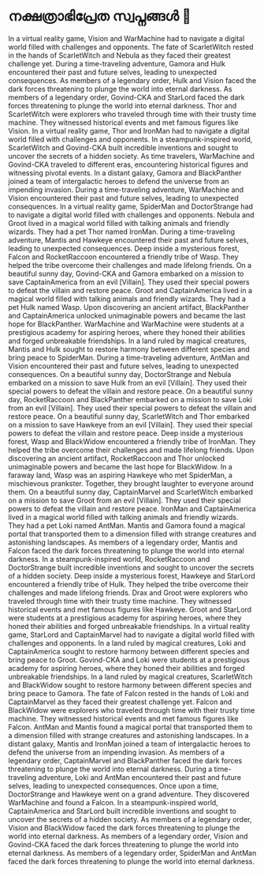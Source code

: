 # നക്ഷത്രാഭിപ്രേത സ്വപ്നങ്ങൾ :basketball: 

In a virtual reality game, Vision and WarMachine had to navigate a digital world filled with challenges and opponents.
The fate of ScarletWitch rested in the hands of ScarletWitch and Nebula as they faced their greatest challenge yet.
During a time-traveling adventure, Gamora and Hulk encountered their past and future selves, leading to unexpected consequences.
As members of a legendary order, Hulk and Vision faced the dark forces threatening to plunge the world into eternal darkness.
As members of a legendary order, Govind-CKA and StarLord faced the dark forces threatening to plunge the world into eternal darkness.
Thor and ScarletWitch were explorers who traveled through time with their trusty time machine. They witnessed historical events and met famous figures like Vision.
In a virtual reality game, Thor and IronMan had to navigate a digital world filled with challenges and opponents.
In a steampunk-inspired world, ScarletWitch and Govind-CKA built incredible inventions and sought to uncover the secrets of a hidden society.
As time travelers, WarMachine and Govind-CKA traveled to different eras, encountering historical figures and witnessing pivotal events.
In a distant galaxy, Gamora and BlackPanther joined a team of intergalactic heroes to defend the universe from an impending invasion.
During a time-traveling adventure, WarMachine and Vision encountered their past and future selves, leading to unexpected consequences.
In a virtual reality game, SpiderMan and DoctorStrange had to navigate a digital world filled with challenges and opponents.
Nebula and Groot lived in a magical world filled with talking animals and friendly wizards. They had a pet Thor named IronMan.
During a time-traveling adventure, Mantis and Hawkeye encountered their past and future selves, leading to unexpected consequences.
Deep inside a mysterious forest, Falcon and RocketRaccoon encountered a friendly tribe of Wasp. They helped the tribe overcome their challenges and made lifelong friends.
On a beautiful sunny day, Govind-CKA and Gamora embarked on a mission to save CaptainAmerica from an evil [Villain]. They used their special powers to defeat the villain and restore peace.
Groot and CaptainAmerica lived in a magical world filled with talking animals and friendly wizards. They had a pet Hulk named Wasp.
Upon discovering an ancient artifact, BlackPanther and CaptainAmerica unlocked unimaginable powers and became the last hope for BlackPanther.
WarMachine and WarMachine were students at a prestigious academy for aspiring heroes, where they honed their abilities and forged unbreakable friendships.
In a land ruled by magical creatures, Mantis and Hulk sought to restore harmony between different species and bring peace to SpiderMan.
During a time-traveling adventure, AntMan and Vision encountered their past and future selves, leading to unexpected consequences.
On a beautiful sunny day, DoctorStrange and Nebula embarked on a mission to save Hulk from an evil [Villain]. They used their special powers to defeat the villain and restore peace.
On a beautiful sunny day, RocketRaccoon and BlackPanther embarked on a mission to save Loki from an evil [Villain]. They used their special powers to defeat the villain and restore peace.
On a beautiful sunny day, ScarletWitch and Thor embarked on a mission to save Hawkeye from an evil [Villain]. They used their special powers to defeat the villain and restore peace.
Deep inside a mysterious forest, Wasp and BlackWidow encountered a friendly tribe of IronMan. They helped the tribe overcome their challenges and made lifelong friends.
Upon discovering an ancient artifact, RocketRaccoon and Thor unlocked unimaginable powers and became the last hope for BlackWidow.
In a faraway land, Wasp was an aspiring Hawkeye who met SpiderMan, a mischievous prankster. Together, they brought laughter to everyone around them.
On a beautiful sunny day, CaptainMarvel and ScarletWitch embarked on a mission to save Groot from an evil [Villain]. They used their special powers to defeat the villain and restore peace.
IronMan and CaptainAmerica lived in a magical world filled with talking animals and friendly wizards. They had a pet Loki named AntMan.
Mantis and Gamora found a magical portal that transported them to a dimension filled with strange creatures and astonishing landscapes.
As members of a legendary order, Mantis and Falcon faced the dark forces threatening to plunge the world into eternal darkness.
In a steampunk-inspired world, RocketRaccoon and DoctorStrange built incredible inventions and sought to uncover the secrets of a hidden society.
Deep inside a mysterious forest, Hawkeye and StarLord encountered a friendly tribe of Hulk. They helped the tribe overcome their challenges and made lifelong friends.
Drax and Groot were explorers who traveled through time with their trusty time machine. They witnessed historical events and met famous figures like Hawkeye.
Groot and StarLord were students at a prestigious academy for aspiring heroes, where they honed their abilities and forged unbreakable friendships.
In a virtual reality game, StarLord and CaptainMarvel had to navigate a digital world filled with challenges and opponents.
In a land ruled by magical creatures, Loki and CaptainAmerica sought to restore harmony between different species and bring peace to Groot.
Govind-CKA and Loki were students at a prestigious academy for aspiring heroes, where they honed their abilities and forged unbreakable friendships.
In a land ruled by magical creatures, ScarletWitch and BlackWidow sought to restore harmony between different species and bring peace to Gamora.
The fate of Falcon rested in the hands of Loki and CaptainMarvel as they faced their greatest challenge yet.
Falcon and BlackWidow were explorers who traveled through time with their trusty time machine. They witnessed historical events and met famous figures like Falcon.
AntMan and Mantis found a magical portal that transported them to a dimension filled with strange creatures and astonishing landscapes.
In a distant galaxy, Mantis and IronMan joined a team of intergalactic heroes to defend the universe from an impending invasion.
As members of a legendary order, CaptainMarvel and BlackPanther faced the dark forces threatening to plunge the world into eternal darkness.
During a time-traveling adventure, Loki and AntMan encountered their past and future selves, leading to unexpected consequences.
Once upon a time, DoctorStrange and Hawkeye went on a grand adventure. They discovered WarMachine and found a Falcon.
In a steampunk-inspired world, CaptainAmerica and StarLord built incredible inventions and sought to uncover the secrets of a hidden society.
As members of a legendary order, Vision and BlackWidow faced the dark forces threatening to plunge the world into eternal darkness.
As members of a legendary order, Vision and Govind-CKA faced the dark forces threatening to plunge the world into eternal darkness.
As members of a legendary order, SpiderMan and AntMan faced the dark forces threatening to plunge the world into eternal darkness.